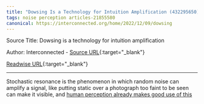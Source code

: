 ```yaml
---
title: "Dowsing Is a Technology for Intuition Amplification (432295650)"
tags: noise perception articles-21855580
canonical: https://interconnected.org/home/2022/12/09/dowsing
---
```


Source Title: Dowsing is a technology for intuition amplification

Author: Interconnected - [Source URL](https://interconnected.org/home/2022/12/09/dowsing){:target="_blank"}

[Readwise URL](https://readwise.io/open/432295650){:target="_blank"}

---

Stochastic resonance is the phenomenon in which random noise can amplify a signal, like putting static over a photograph too faint to be seen can make it visible, and [human perception already makes good use of this](https://interconnected.org/home/2020/12/15/omens)

